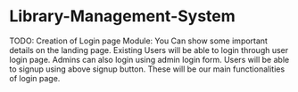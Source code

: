 # Library-Management-System
TODO:
        Creation of Login page Module:
                You Can show some important details on the landing page.
                Existing Users will be able to login through user login page.
                Admins can also login using admin login form.
                Users will be able to signup using above signup button.
                These will be our main functionalities of login page.